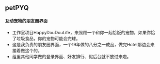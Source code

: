 
## petPYQ
#### 互动宠物的朋友圈界面

* 工作室项目HappyDouDouLife，来照顾一个和你一起恰饭的宠物，如果你恰了垃圾食品，你的宠物可能会完球。
* 这是我负责的朋友圈界面，一个19年做的八分之一成品，做完Hotel那边会来接着做这个的。
* 组里其他同学做的登录界面、好友排行、假后台就不放过来啦。
